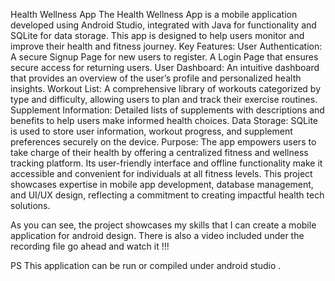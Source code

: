 Health Wellness App
The Health Wellness App is a mobile application developed using Android Studio, integrated with Java for functionality and SQLite for data storage. This app is designed to help users monitor and improve their health and fitness journey.
Key Features:
User Authentication:
A secure Signup Page for new users to register.
A Login Page that ensures secure access for returning users.
User Dashboard:
An intuitive dashboard that provides an overview of the user’s profile and personalized health insights.
Workout List:
A comprehensive library of workouts categorized by type and difficulty, allowing users to plan and track their exercise routines.
Supplement Information:
Detailed lists of supplements with descriptions and benefits to help users make informed health choices.
Data Storage:
SQLite is used to store user information, workout progress, and supplement preferences securely on the device.
Purpose:
The app empowers users to take charge of their health by offering a centralized fitness and wellness tracking platform. Its user-friendly interface and offline functionality make it accessible and convenient for individuals at all fitness levels.
This project showcases expertise in mobile app development, database management, and UI/UX design, reflecting a commitment to creating impactful health tech solutions. 

As you can see, the project showcases my skills that I can create a mobile application for android design.
There is also a video included under the recording file go ahead and watch it !!! 

PS This application can be run or compiled under android studio .
